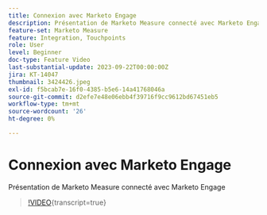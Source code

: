 ```yaml
---
title: Connexion avec Marketo Engage
description: Présentation de Marketo Measure connecté avec Marketo Engage
feature-set: Marketo Measure
feature: Integration, Touchpoints
role: User
level: Beginner
doc-type: Feature Video
last-substantial-update: 2023-09-22T00:00:00Z
jira: KT-14047
thumbnail: 3424426.jpeg
exl-id: f5bcab7e-16f0-4385-b5e6-14a41768046a
source-git-commit: d2efe7e48e06ebb4f39716f9cc9612bd67451eb5
workflow-type: tm+mt
source-wordcount: '26'
ht-degree: 0%

---
```


# Connexion avec Marketo Engage

Présentation de Marketo Measure connecté avec Marketo Engage

>[!VIDEO](https://video.tv.adobe.com/v/3424426/?learn=on){transcript=true}
